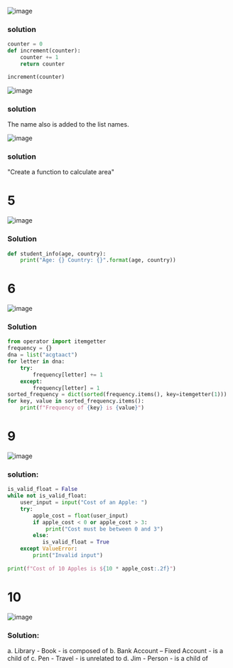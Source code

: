 ![image](https://github.com/Simon-Xu-Lan/mia/assets/60492659/d0eeafc4-3556-4f5f-82fc-c75e0d32e6ee)
### solution
```py
counter = 0
def increment(counter):
    counter += 1
    return counter

increment(counter)
```

![image](https://github.com/Simon-Xu-Lan/mia/assets/60492659/4665fb80-5345-47a6-9b2c-85aeb04a43e7)

### solution
The name also is added to the list names.


![image](https://github.com/Simon-Xu-Lan/mia/assets/60492659/fcb7f52f-59d9-477e-961f-ae08afe5a43c)

### solution
"Create a function to calculate area"

# 5
![image](https://github.com/Simon-Xu-Lan/mia/assets/60492659/8d49be99-350c-44f8-9711-ffdd98b264f0)

### Solution

```py
def student_info(age, country):
    print("Age: {} Country: {}".format(age, country))
```

# 6
![image](https://github.com/Simon-Xu-Lan/mia/assets/60492659/8ac615e3-110d-4fae-a0d3-73be2a0f1a44)

### Solution

```py
from operator import itemgetter
frequency = {}
dna = list("acgtaact")
for letter in dna:
    try: 
        frequency[letter] += 1
    except:
        frequency[letter] = 1
sorted_frequency = dict(sorted(frequency.items(), key=itemgetter(1)))
for key, value in sorted_frequency.items(): 
    print(f"Frequency of {key} is {value}")
```

# 9
![image](https://github.com/Simon-Xu-Lan/mia/assets/60492659/b635671d-3189-43e9-b13d-f02089456e4d)

### solution:
```py
is_valid_float = False
while not is_valid_float:
    user_input = input("Cost of an Apple: ")
    try:
        apple_cost = float(user_input)
        if apple_cost < 0 or apple_cost > 3:
            print("Cost must be between 0 and 3")
        else:
           is_valid_float = True 
    except ValueError:
        print("Invalid input")
    
print(f"Cost of 10 Apples is ${10 * apple_cost:.2f}")
```

# 10
![image](https://github.com/Simon-Xu-Lan/mia/assets/60492659/86816507-bb1e-4cb0-a404-3df16ab4cd90)

### Solution:
a. Library - Book
    - is composed of
b. Bank Account – Fixed Account
    - is a child of
c. Pen - Travel
    - is unrelated to
d. Jim - Person
    - is a child of 




